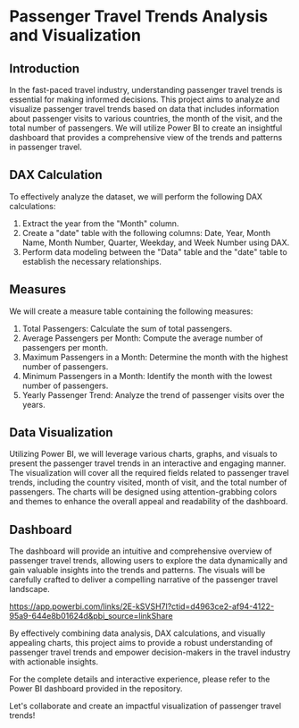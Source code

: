  # Passenger Travel Trends Analysis and Visualization

## Introduction
In the fast-paced travel industry, understanding passenger travel trends is essential for making informed decisions. This project aims to analyze and visualize passenger travel trends based on data that includes information about passenger visits to various countries, the month of the visit, and the total number of passengers. We will utilize Power BI to create an insightful dashboard that provides a comprehensive view of the trends and patterns in passenger travel.

## DAX Calculation
To effectively analyze the dataset, we will perform the following DAX calculations:
1. Extract the year from the "Month" column.
2. Create a "date" table with the following columns: Date, Year, Month Name, Month Number, Quarter, Weekday, and Week Number using DAX.
3. Perform data modeling between the "Data" table and the "date" table to establish the necessary relationships.

## Measures
We will create a measure table containing the following measures:
1. Total Passengers: Calculate the sum of total passengers.
2. Average Passengers per Month: Compute the average number of passengers per month.
3. Maximum Passengers in a Month: Determine the month with the highest number of passengers.
4. Minimum Passengers in a Month: Identify the month with the lowest number of passengers.
5. Yearly Passenger Trend: Analyze the trend of passenger visits over the years.


## Data Visualization
Utilizing Power BI, we will leverage various charts, graphs, and visuals to present the passenger travel trends in an interactive and engaging manner. The visualization will cover all the required fields related to passenger travel trends, including the country visited, month of visit, and the total number of passengers. The charts will be designed using attention-grabbing colors and themes to enhance the overall appeal and readability of the dashboard.

## Dashboard
The dashboard will provide an intuitive and comprehensive overview of passenger travel trends, allowing users to explore the data dynamically and gain valuable insights into the trends and patterns. The visuals will be carefully crafted to deliver a compelling narrative of the passenger travel landscape.

https://app.powerbi.com/links/2E-kSVSH7l?ctid=d4963ce2-af94-4122-95a9-644e8b01624d&pbi_source=linkShare

By effectively combining data analysis, DAX calculations, and visually appealing charts, this project aims to provide a robust understanding of passenger travel trends and empower decision-makers in the travel industry with actionable insights.

For the complete details and interactive experience, please refer to the Power BI dashboard provided in the repository.

Let's collaborate and create an impactful visualization of passenger travel trends!
  
